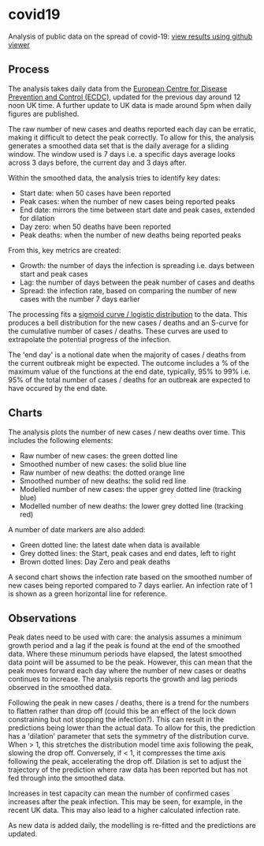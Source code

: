 # covid19
Analysis of public data on the spread of covid-19: [view results using github viewer](covid.ipynb)

## Process
The analysis takes daily data from the [European Centre for Disease Prevention and Control (ECDC)](https://www.ecdc.europa.eu/en/publications-data/download-todays-data-geographic-distribution-covid-19-cases-worldwide), updated for the previous day around 12 noon UK time. A further update to UK data is made around 5pm when daily figures are published.

The raw number of new cases and deaths reported each day can be erratic, making it difficult to detect the peak correctly. To allow for this, the analysis generates a smoothed data set that is the daily average for a sliding window. The window used is 7 days i.e. a specific days average looks across 3 days before, the current day and 3 days after.

Within the smoothed data, the analysis tries to identify key dates:
* Start date: when 50 cases have been reported
* Peak cases: when the number of new cases being reported peaks
* End date: mirrors the time between start date and peak cases, extended for dilation
* Day zero: when 50 deaths have been reported
* Peak deaths: when the number of new deaths being reported peaks

From this, key metrics are created:
* Growth: the number of days the infection is spreading i.e. days between start and peak cases
* Lag: the number of days between the peak number of cases and deaths
* Spread: the infection rate, based on comparing the number of new cases with the number 7 days earlier

The processing fits a [sigmoid curve / logistic distribution](https://en.wikipedia.org/wiki/Logistic_distribution) to the data. This produces a bell distribution for the new cases / deaths and an S-curve for the cumulative number of cases / deaths. These curves are used to extrapolate the potential progress of the infection.

The 'end day' is a notional date when the majority of cases / deaths from the current outbreak might be expected. The outcome includes a % of the maximum value of the functions at the end date, typically, 95% to 99% i.e. 95% of the total number of cases / deaths for an outbreak are expected to have occured by the end date.

## Charts
The analysis plots the number of new cases / new deaths over time. This includes the following elements:
* Raw number of new cases: the green dotted line
* Smoothed number of new cases: the solid blue line
* Raw number of new deaths: the dotted orange line
* Smoothed number of new deaths: the solid red line
* Modelled number of new cases: the upper grey dotted line (tracking blue)
* Modelled number of new deaths: the lower grey dotted line (tracking red)

A number of date markers are also added:
* Green dotted line: the latest date when data is available
* Grey dotted lines: the Start, peak cases and end dates, left to right
* Brown dotted lines: Day Zero and peak deaths

A second chart shows the infection rate based on the smoothed number of new cases being reported compared to 7 days earlier. An infection rate of 1 is shown as a green horizontal line for reference.

## Observations
Peak dates need to be used with care: the analysis assumes a minimum growth period and a lag if the peak is found at the end of the smoothed data. Where these minumum periods have elapsed, the latest smoothed data point will be assumed to be the peak. However, this can mean that the peak moves forward each day where the number of new cases or deaths continues to increase. The analysis reports the growth and lag periods observed in the smoothed data.

Following the peak in new cases / deaths, there is a trend for the numbers to flatten rather than drop off (could this be an effect of the lock down constraining but not stopping the infection?). This can result in the predictions being lower than the actual data. To allow for this, the prediction has a 'dilation' parameter that sets the symmetry of the distribution curve. When > 1, this stretches the distribution model time axis following the peak, slowing the drop off. Conversely, if < 1, it compresses the time axis following the peak, accelerating the drop off. Dilation is set to adjust the trajectory of the prediction where raw data has been reported but has not fed through into the smoothed data.

Increases in test capacity can mean the number of confirmed cases increases after the peak infection. This may be seen, for example, in the recent UK data. This may also lead to a higher calculated infection rate.

As new data is added daily, the modelling is re-fitted and the predictions are updated.
